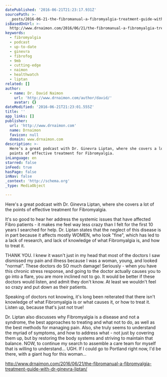 ```yaml
---
datePublished: '2016-06-21T21:23:17.931Z'
sourcePath: >-
  _posts/2016-06-21-the-fibromanual-a-fibromyalgia-treatment-guide-with-dr-gin.md
isBasedOnUrl: >-
  http://www.drnaimon.com/2016/06/21/the-fibromanual-a-fibromyalgia-treatment-guide-with-dr-ginevra-liptan/
keywords:
  - fibromyalgia
  - podcast
  - up-to-date
  - ginevra
  - fibrofog
  - 9mb
  - cutting-edge
  - naimon
  - healthwatch
  - liptan
related: []
author:
  - name: Dr. David Naimon
    url: 'http://www.drnaimon.com/author/david/'
    avatar: {}
dateModified: '2016-06-21T21:23:01.555Z'
title: ''
app_links: []
publisher:
  url: 'http://www.drnaimon.com'
  name: Drnaimon
  favicon: null
  domain: www.drnaimon.com
description: >-
  Here’s a great podcast with Dr. Ginevra Liptan, where she covers a lot of the
  points of effective treatment for Fibromyalgia.
inLanguage: en
starred: false
inFeed: true
hasPage: false
inNav: false
_context: 'http://schema.org'
_type: MediaObject

---
```

Here's a great podcast with Dr. Ginevra Liptan, where she covers a lot of the points of effective treatment for Fibromyalgia.

It's so good to hear her address the systemic issues that have affected Fibro patients - it makes me feel way less crazy than I felt for the first 10 years I searched for help. Dr. Liptan states that the neglect of this disease is in part because it affects mostly WOMEN, who look "fine", which has led to a lack of research, and lack of knowledge of what Fibromyalgia is, and how to treat it.

THANK YOU. I knew it wasn't just in my head that most of the doctors I saw dismissed my pain and illness because I was a woman, young, and looked "normal". These doctors do SO much damage! Seriously - when you have this chronic stress response, and going to the doctor actually causes you to go into a flare, you are more inclined not to go. It would be better if these doctors would listen, and admit they don't know. At least we wouldn't feel so crazy and put down as their patients.

Speaking of doctors not knowing, it's long been reiterated that there isn't knowledge of what Fibromyalgia is or what causes it, or how to treat it. Listen up, because that's just not true!

Dr. Liptan also discusses why Fibromyalgia is a disease and not a syndrome, the best approaches to treating and what not to do, as well as the best methods for managing pain. Also, she truly seems to understand the myriad of symptoms, and how to address what - not just by covering them up, but by restoring the body systems and striving to maintain that balance. NOW, to continue my search to assemble a care team for myself that is willing to understand... UGH. If I could go to Portland right now, I'd be there, with a giant hug for this woman...

http://www.drnaimon.com/2016/06/21/the-fibromanual-a-fibromyalgia-treatment-guide-with-dr-ginevra-liptan/